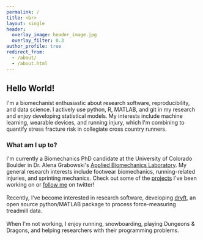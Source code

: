 ```yaml
---
permalink: /
title: <br>
layout: single
header:
  overlay_image: header_image.jpg
  overlay_filter: 0.3
author_profile: true
redirect_from: 
  - /about/
  - /about.html
---
```

## Hello World!
I'm a biomechanist enthusiastic about research software, reproducibility, and data science. 
I actively use python, R, MATLAB, and git in my research and enjoy developing statistical models. 
My interests include machine learning, wearable devices, and running injury, which I'm combining to quantify stress fracture risk in collegiate cross country runners. 

### What am I up to?
I'm currently a Biomechanics PhD candidate at the University of Colorado Boulder in Dr. Alena Grabowski's [Applied Biomechanics Laboratory](https://www.colorado.edu/iphy/research/applied-biomechanics-lab). 
My general research interests include footwear biomechanics, running-related injuries, and sprinting mechanics. Check out some of the 
[projects](https://alcantarar.github.io/projects/) I've been working on or [follow me](https://twitter.com/Ryan_Alcantara_) on twitter!
<br>    
Recently, I've become interested in research software, developing [dryft](https://github.com/alcantarar/dryft#dryft), an open source python/MATLAB package to process force-measuring treadmill data. 
<br>    
When I'm not working, I enjoy running, snowboarding, playing Dungeons & Dragons, and helping researchers with their programming problems.


